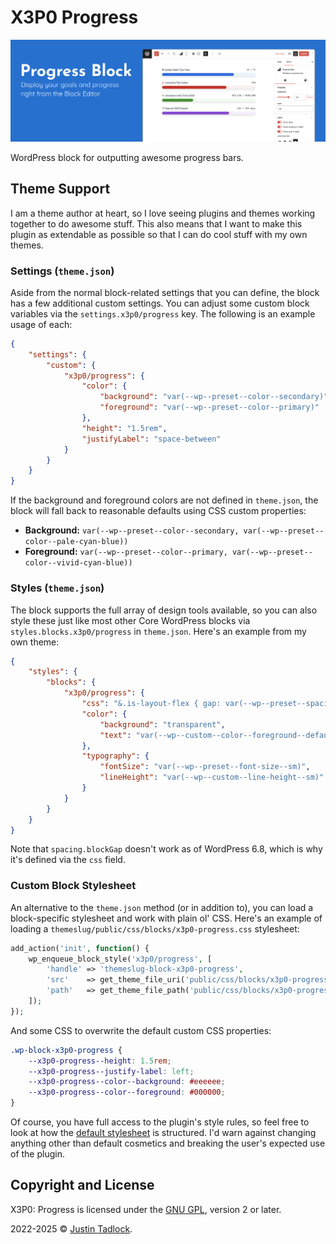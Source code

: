 # X3P0 Progress

![Progress bars shown in the WordPress content canvas.](/.wporg/banner-1544x500.png)

WordPress block for outputting awesome progress bars.

## Theme Support

I am a theme author at heart, so I love seeing plugins and themes working together to do awesome stuff. This also means that I want to make this plugin as extendable as possible so that I can do cool stuff with my own themes.

### Settings (`theme.json`)

Aside from the normal block-related settings that you can define, the block has a few additional custom settings. You can adjust some custom block variables via the `settings.x3p0/progress` key. The following is an example usage of each:

```json
{
	"settings": {
		"custom": {
			"x3p0/progress": {
				"color": {
					"background": "var(--wp--preset--color--secondary)",
					"foreground": "var(--wp--preset--color--primary)"
				},
				"height": "1.5rem",
				"justifyLabel": "space-between"
			}
		}
	}
}
```

If the background and foreground colors are not defined in `theme.json`, the block will fall back to reasonable defaults using CSS custom properties:

- **Background:** `var(--wp--preset--color--secondary, var(--wp--preset--color--pale-cyan-blue))`
- **Foreground:** `var(--wp--preset--color--primary, var(--wp--preset--color--vivid-cyan-blue))`

### Styles (`theme.json`)

The block supports the full array of design tools available, so you can also style these just like most other Core WordPress blocks via `styles.blocks.x3p0/progress` in `theme.json`. Here's an example from my own theme:

```json
{
	"styles": {
		"blocks": {
			"x3p0/progress": {
				"css": "&.is-layout-flex { gap: var(--wp--preset--spacing--20); }",
				"color": {
					"background": "transparent",
					"text": "var(--wp--custom--color--foreground--default)"
				},
				"typography": {
					"fontSize": "var(--wp--preset--font-size--sm)",
					"lineHeight": "var(--wp--custom--line-height--sm)"
				}
			}
		}
	}
}
```

Note that `spacing.blockGap` doesn't work as of WordPress 6.8, which is why it's defined via the `css` field.

### Custom Block Stylesheet

An alternative to the `theme.json` method (or in addition to), you can load a block-specific stylesheet and work with plain ol' CSS.  Here's an example of loading a `themeslug/public/css/blocks/x3p0-progress.css` stylesheet:

```php
add_action('init', function() {
	wp_enqueue_block_style('x3p0/progress', [
		'handle' => 'themeslug-block-x3p0-progress',
		'src'    => get_theme_file_uri('public/css/blocks/x3p0-progress.css'),
		'path'   => get_theme_file_path('public/css/blocks/x3p0-progress.css')
	]);
});
```

And some CSS to overwrite the default custom CSS properties:

```css
.wp-block-x3p0-progress {
	--x3p0-progress--height: 1.5rem;
	--x3p0-progress--justify-label: left;
	--x3p0-progress--color--background: #eeeeee;
	--x3p0-progress--color--foreground: #000000;
}
```

Of course, you have full access to the plugin's style rules, so feel free to look at how the [default stylesheet](/resources/blocks/progress/css/style.scss) is structured. I'd warn against changing anything other than default cosmetics and breaking the user's expected use of the plugin.

## Copyright and License

X3P0: Progress is licensed under the [GNU GPL](http://www.gnu.org/licenses/old-licenses/gpl-2.0.html), version 2 or later.

2022-2025 &copy; [Justin Tadlock](https://justintadlock.com).
